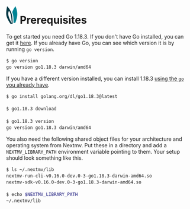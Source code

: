 # ![ears](../img/ears.png) Prerequisites

To get started you need Go 1.18.3. If you don't have Go installed, you can get
it [here][download]. If you already have Go, you can see which version it is by
running `go version`.

```bash
$ go version
go version go1.18.3 darwin/amd64
```

If you have a different version installed, you can install 1.18.3 [using the
`go` you already have][manage].

```bash
$ go install golang.org/dl/go1.18.3@latest

$ go1.18.3 download

$ go1.18.3 version
go version go1.18.3 darwin/amd64
```

You also need the following shared object files for your architecture and
operating system from Nextmv. Put these in a directory and add a
`NEXTMV_LIBRARY_PATH` environment variable pointing to them. Your setup should
look something like this.

```bash
$ ls ~/.nextmv/lib
nextmv-run-cli-v0.16.0-dev.0-3-go1.18.3-darwin-amd64.so
nextmv-sdk-v0.16.0-dev.0-3-go1.18.3-darwin-amd64.so

$ echo $NEXTMV_LIBRARY_PATH
~/.nextmv/lib
```

[download]: https://go.dev/dl/
[manage]:   https://go.dev/doc/manage-install
